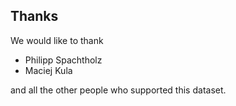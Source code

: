 ## Thanks

We would like to thank

* Philipp Spachtholz
* Maciej Kula

and all the other people who supported this dataset.
